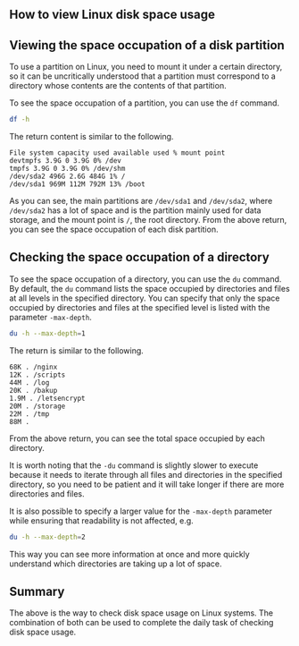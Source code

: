 ## How to view Linux disk space usage

## Viewing the space occupation of a disk partition

To use a partition on Linux, you need to mount it under a certain directory, so it can be uncritically understood that a partition must correspond to a directory whose contents are the contents of that partition.

To see the space occupation of a partition, you can use the ``df`` command.

```sh
df -h
```

The return content is similar to the following.

```
File system capacity used available used % mount point
devtmpfs 3.9G 0 3.9G 0% /dev
tmpfs 3.9G 0 3.9G 0% /dev/shm
/dev/sda2 496G 2.6G 484G 1% /
/dev/sda1 969M 112M 792M 13% /boot
```

As you can see, the main partitions are `/dev/sda1` and `/dev/sda2`, where `/dev/sda2` has a lot of space and is the partition mainly used for data storage, and the mount point is `/`, the root directory. From the above return, you can see the space occupation of each disk partition.

## Checking the space occupation of a directory

To see the space occupation of a directory, you can use the `du` command. By default, the `du` command lists the space occupied by directories and files at all levels in the specified directory. You can specify that only the space occupied by directories and files at the specified level is listed with the parameter `-max-depth`.

```sh
du -h --max-depth=1
```

The return is similar to the following.

```
68K . /nginx
12K . /scripts
44M . /log
20K . /bakup
1.9M . /letsencrypt
20M . /storage
22M . /tmp
88M .
```

From the above return, you can see the total space occupied by each directory.

It is worth noting that the `-du` command is slightly slower to execute because it needs to iterate through all files and directories in the specified directory, so you need to be patient and it will take longer if there are more directories and files.

It is also possible to specify a larger value for the `-max-depth` parameter while ensuring that readability is not affected, e.g.

```sh
du -h --max-depth=2
```

This way you can see more information at once and more quickly understand which directories are taking up a lot of space.

## Summary

The above is the way to check disk space usage on Linux systems. The combination of both can be used to complete the daily task of checking disk space usage.

